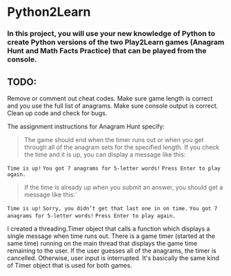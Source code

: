 # Python2Learn

### In this project, you will use your new knowledge of Python to create Python versions of the two Play2Learn games (Anagram Hunt and Math Facts Practice) that can be played from the console.


## TODO:
Remove or comment out cheat codes.
Make sure game length is correct and you use the full list of anagrams.
Make sure console output is correct.
Clean up code and check for bugs.

The assignment instructions for Anagram Hunt specify:

>The game should end when the timer runs out or when you get through all of the anagram sets for the specified length. If you check the time and it is up, you can display a message like this:

`Time is up!`
`You got 7 anagrams for 5-letter words!`
`Press Enter to play again.`

>If the time is already up when you submit an answer, you should get a message like this:`

`Time is up!`
`Sorry, you didn’t get that last one in on time.`
`You got 7 anagrams for 5-letter words!`
`Press Enter to play again.`

I created a threading.Timer object that calls a function which displays a  single message when time runs out.
There is a game timer (started at the same time) running on the main thread that displays the game time remaining to the user.
If the user guesses all of the anagrams, the timer is cancelled.
Otherwise, user input is interrupted.
It's basically the same kind of Timer object that is used for both games.
